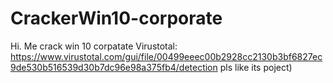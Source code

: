 # CrackerWin10-corporate
Hi. Me crack win 10 corpatate
Virustotal: https://www.virustotal.com/gui/file/00499eeec00b2928cc2130b3bf6827ec9de530b516539d30b7dc96e98a375fb4/detection
pls like its poject)
